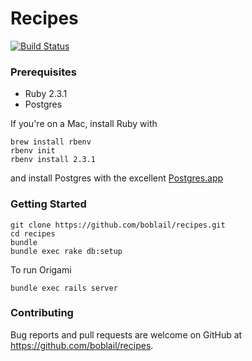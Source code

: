 # Recipes

[![Build Status](https://travis-ci.org/boblail/recipes.svg)](https://travis-ci.org/boblail/recipes)


### Prerequisites

 - Ruby 2.3.1
 - Postgres

If you're on a Mac, install Ruby with

    brew install rbenv
    rbenv init
    rbenv install 2.3.1

and install Postgres with the excellent [Postgres.app](https://postgresapp.com)



### Getting Started

    git clone https://github.com/boblail/recipes.git
    cd recipes
    bundle
    bundle exec rake db:setup

To run Origami

    bundle exec rails server



### Contributing

Bug reports and pull requests are welcome on GitHub at https://github.com/boblail/recipes.
